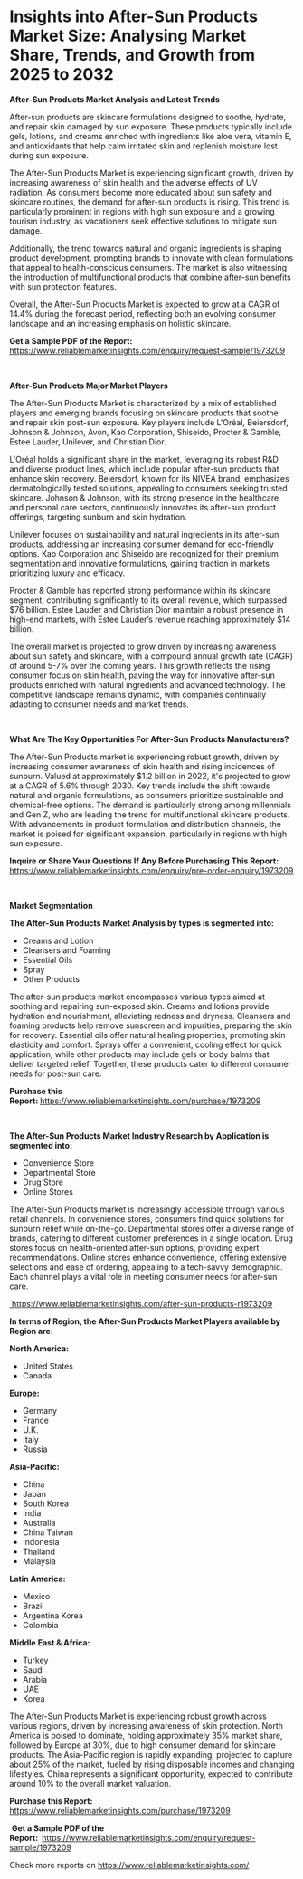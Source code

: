 <p><h1>Insights into After-Sun Products Market Size: Analysing Market Share, Trends, and Growth from 2025 to 2032</h1></p><p><strong>After-Sun Products Market Analysis and Latest Trends</strong></p>
<p><p>After-sun products are skincare formulations designed to soothe, hydrate, and repair skin damaged by sun exposure. These products typically include gels, lotions, and creams enriched with ingredients like aloe vera, vitamin E, and antioxidants that help calm irritated skin and replenish moisture lost during sun exposure.</p><p>The After-Sun Products Market is experiencing significant growth, driven by increasing awareness of skin health and the adverse effects of UV radiation. As consumers become more educated about sun safety and skincare routines, the demand for after-sun products is rising. This trend is particularly prominent in regions with high sun exposure and a growing tourism industry, as vacationers seek effective solutions to mitigate sun damage.</p><p>Additionally, the trend towards natural and organic ingredients is shaping product development, prompting brands to innovate with clean formulations that appeal to health-conscious consumers. The market is also witnessing the introduction of multifunctional products that combine after-sun benefits with sun protection features.</p><p>Overall, the After-Sun Products Market is expected to grow at a CAGR of 14.4% during the forecast period, reflecting both an evolving consumer landscape and an increasing emphasis on holistic skincare.</p></p>
<p><strong>Get a Sample PDF of the Report:&nbsp;</strong> <a href="https://www.reliablemarketinsights.com/enquiry/request-sample/1973209?utm_campaign=1894&utm_medium=2&utm_source=Github&utm_content=ia&utm_term=10022025&utm_id=after-sun-products">https://www.reliablemarketinsights.com/enquiry/request-sample/1973209</a></p>
<p>&nbsp;</p>
<p><strong>After-Sun Products Major Market Players</strong></p>
<p><p>The After-Sun Products Market is characterized by a mix of established players and emerging brands focusing on skincare products that soothe and repair skin post-sun exposure. Key players include L'Oréal, Beiersdorf, Johnson & Johnson, Avon, Kao Corporation, Shiseido, Procter & Gamble, Estee Lauder, Unilever, and Christian Dior. </p><p>L'Oréal holds a significant share in the market, leveraging its robust R&D and diverse product lines, which include popular after-sun products that enhance skin recovery. Beiersdorf, known for its NIVEA brand, emphasizes dermatologically tested solutions, appealing to consumers seeking trusted skincare. Johnson & Johnson, with its strong presence in the healthcare and personal care sectors, continuously innovates its after-sun product offerings, targeting sunburn and skin hydration.</p><p>Unilever focuses on sustainability and natural ingredients in its after-sun products, addressing an increasing consumer demand for eco-friendly options. Kao Corporation and Shiseido are recognized for their premium segmentation and innovative formulations, gaining traction in markets prioritizing luxury and efficacy.</p><p>Procter & Gamble has reported strong performance within its skincare segment, contributing significantly to its overall revenue, which surpassed $76 billion. Estee Lauder and Christian Dior maintain a robust presence in high-end markets, with Estee Lauder’s revenue reaching approximately $14 billion. </p><p>The overall market is projected to grow driven by increasing awareness about sun safety and skincare, with a compound annual growth rate (CAGR) of around 5-7% over the coming years. This growth reflects the rising consumer focus on skin health, paving the way for innovative after-sun products enriched with natural ingredients and advanced technology. The competitive landscape remains dynamic, with companies continually adapting to consumer needs and market trends.</p></p>
<p>&nbsp;</p>
<p><strong>What Are The Key Opportunities For After-Sun Products Manufacturers?</strong></p>
<p><p>The After-Sun Products market is experiencing robust growth, driven by increasing consumer awareness of skin health and rising incidences of sunburn. Valued at approximately $1.2 billion in 2022, it's projected to grow at a CAGR of 5.6% through 2030. Key trends include the shift towards natural and organic formulations, as consumers prioritize sustainable and chemical-free options. The demand is particularly strong among millennials and Gen Z, who are leading the trend for multifunctional skincare products. With advancements in product formulation and distribution channels, the market is poised for significant expansion, particularly in regions with high sun exposure.</p></p>
<p><strong>Inquire or Share Your Questions If Any Before Purchasing This Report:</strong> <a href="https://www.reliablemarketinsights.com/enquiry/pre-order-enquiry/1973209?utm_campaign=1894&utm_medium=2&utm_source=Github&utm_content=ia&utm_term=10022025&utm_id=after-sun-products">https://www.reliablemarketinsights.com/enquiry/pre-order-enquiry/1973209</a></p>
<p>&nbsp;</p>
<p><strong>Market Segmentation</strong></p>
<p><strong>The After-Sun Products Market Analysis by types is segmented into:</strong></p>
<p><ul><li>Creams and Lotion</li><li>Cleansers and Foaming</li><li>Essential Oils</li><li>Spray</li><li>Other Products</li></ul></p>
<p><p>The after-sun products market encompasses various types aimed at soothing and repairing sun-exposed skin. Creams and lotions provide hydration and nourishment, alleviating redness and dryness. Cleansers and foaming products help remove sunscreen and impurities, preparing the skin for recovery. Essential oils offer natural healing properties, promoting skin elasticity and comfort. Sprays offer a convenient, cooling effect for quick application, while other products may include gels or body balms that deliver targeted relief. Together, these products cater to different consumer needs for post-sun care.</p></p>
<p><strong>Purchase this Report:&nbsp;</strong><a href="https://www.reliablemarketinsights.com/purchase/1973209?utm_campaign=1894&utm_medium=2&utm_source=Github&utm_content=ia&utm_term=10022025&utm_id=after-sun-products">https://www.reliablemarketinsights.com/purchase/1973209</a></p>
<p>&nbsp;</p>
<p><strong>The After-Sun Products Market Industry Research by Application is segmented into:</strong></p>
<p><ul><li>Convenience Store</li><li>Departmental Store</li><li>Drug Store</li><li>Online Stores</li></ul></p>
<p><p>The After-Sun Products market is increasingly accessible through various retail channels. In convenience stores, consumers find quick solutions for sunburn relief while on-the-go. Departmental stores offer a diverse range of brands, catering to different customer preferences in a single location. Drug stores focus on health-oriented after-sun options, providing expert recommendations. Online stores enhance convenience, offering extensive selections and ease of ordering, appealing to a tech-savvy demographic. Each channel plays a vital role in meeting consumer needs for after-sun care.</p></p>
<p><a href="https://www.reliablemarketinsights.com/after-sun-products-r1973209?utm_campaign=1894&utm_medium=2&utm_source=Github&utm_content=ia&utm_term=10022025&utm_id=after-sun-products">&nbsp;https://www.reliablemarketinsights.com/after-sun-products-r1973209</a></p>
<p><strong>In terms of Region, the After-Sun Products Market Players available by Region are:</strong></p>
<p>
    <p> <strong> North America: </strong>
        <ul>
            <li>United States</li>
            <li>Canada</li>
        </ul>
        </p> 
    <p> <strong> Europe: </strong>
        <ul>
            <li>Germany</li>
            <li>France</li>
            <li>U.K.</li>
            <li>Italy</li>
            <li>Russia</li>
        </ul>
        </p> 
    <p> <strong> Asia-Pacific: </strong>
        <ul>
            <li>China</li>
            <li>Japan</li>
            <li>South Korea</li>
            <li>India</li>
            <li>Australia</li>
            <li>China Taiwan</li>
            <li>Indonesia</li>
            <li>Thailand</li>
            <li>Malaysia</li>
        </ul>
        </p> 
    <p> <strong> Latin America: </strong>
        <ul>
            <li>Mexico</li>
            <li>Brazil</li>
            <li>Argentina Korea</li>
            <li>Colombia</li>
        </ul>
        </p> 
    <p> <strong> Middle East & Africa: </strong>
        <ul>
            <li>Turkey</li>
            <li>Saudi</li>
            <li>Arabia</li>
            <li>UAE</li>
            <li>Korea</li>
        </ul>
    </p>
    </p>
<p><p>The After-Sun Products Market is experiencing robust growth across various regions, driven by increasing awareness of skin protection. North America is poised to dominate, holding approximately 35% market share, followed by Europe at 30%, due to high consumer demand for skincare products. The Asia-Pacific region is rapidly expanding, projected to capture about 25% of the market, fueled by rising disposable incomes and changing lifestyles. China represents a significant opportunity, expected to contribute around 10% to the overall market valuation.</p></p>
<p><strong>Purchase this Report: </strong><a href="https://www.reliablemarketinsights.com/purchase/1973209?utm_campaign=1894&utm_medium=2&utm_source=Github&utm_content=ia&utm_term=10022025&utm_id=after-sun-products">https://www.reliablemarketinsights.com/purchase/1973209</a></p>
<p>&nbsp;<strong>Get a Sample PDF of the Report:&nbsp;&nbsp;</strong><a href="https://www.reliablemarketinsights.com/enquiry/request-sample/1973209?utm_campaign=1894&utm_medium=2&utm_source=Github&utm_content=ia&utm_term=10022025&utm_id=after-sun-products">https://www.reliablemarketinsights.com/enquiry/request-sample/1973209</a></p>
<p><strong></strong></p>
<p>Check more reports on <a href="https://www.reliablemarketinsights.com/?utm_campaign=1894&utm_medium=2&utm_source=Github&utm_content=ia&utm_term=10022025&utm_id=after-sun-products">https://www.reliablemarketinsights.com/</a></p>